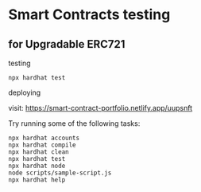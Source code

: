 # Smart Contracts testing

## for Upgradable ERC721

testing 

```
npx hardhat test
```

deploying 

visit: https://smart-contract-portfolio.netlify.app/uupsnft

Try running some of the following tasks:

```shell
npx hardhat accounts
npx hardhat compile
npx hardhat clean
npx hardhat test
npx hardhat node
node scripts/sample-script.js
npx hardhat help
```
